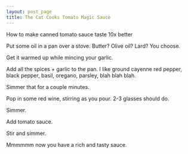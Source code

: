 ```yaml
---
layout: post_page
title: The Cat Cooks Tomato Magic Sauce
---
```


How to make canned tomato sauce taste 10x better



Put some oil in a pan over a stove. Butter? Olive oil? Lard? You choose.

Get it warmed up while mincing your garlic.

Add all the spices + garlic to the pan. I like ground cayenne red pepper, black pepper, basil, oregano, parsley, blah blah blah. 

Simmer that for a couple minutes.

Pop in some red wine, stirring as you pour. 2-3 glasses should do.

Simmer.

Add tomato sauce. 

Stir and simmer.

Mmmmmm now you have a rich and tasty sauce.

<script>
  (function(i,s,o,g,r,a,m){i['GoogleAnalyticsObject']=r;i[r]=i[r]||function(){
  (i[r].q=i[r].q||[]).push(arguments)},i[r].l=1*new Date();a=s.createElement(o),
  m=s.getElementsByTagName(o)[0];a.async=1;a.src=g;m.parentNode.insertBefore(a,m)
  })(window,document,'script','//www.google-analytics.com/analytics.js','ga');

  ga('create', 'UA-64729638-1', 'auto');
  ga('send', 'pageview');

</script>